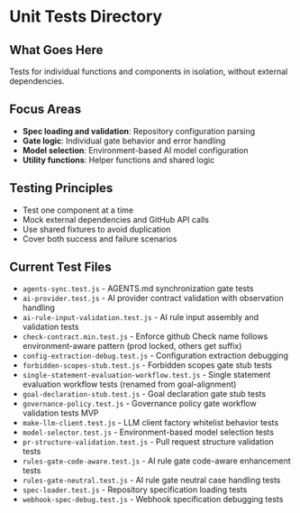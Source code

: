 # Unit Tests Directory

## What Goes Here
Tests for individual functions and components in isolation, without external dependencies.

## Focus Areas
- **Spec loading and validation**: Repository configuration parsing
- **Gate logic**: Individual gate behavior and error handling  
- **Model selection**: Environment-based AI model configuration
- **Utility functions**: Helper functions and shared logic

## Testing Principles
- Test one component at a time
- Mock external dependencies and GitHub API calls
- Use shared fixtures to avoid duplication
- Cover both success and failure scenarios

## Current Test Files
- `agents-sync.test.js` - AGENTS.md synchronization gate tests
- `ai-provider.test.js` - AI provider contract validation with observation handling
- `ai-rule-input-validation.test.js` - AI rule input assembly and validation tests
- `check-contract.min.test.js` - Enforce github Check name follows environment-aware pattern (prod locked, others get suffix)
- `config-extraction-debug.test.js` - Configuration extraction debugging
- `forbidden-scopes-stub.test.js` - Forbidden scopes gate stub tests
- `single-statement-evaluation-workflow.test.js` - Single statement evaluation workflow tests (renamed from goal-alignment)
- `goal-declaration-stub.test.js` - Goal declaration gate stub tests
- `governance-policy.test.js` - Governance policy gate workflow validation tests MVP
- `make-llm-client.test.js` - LLM client factory whitelist behavior tests
- `model-selector.test.js` - Environment-based model selection tests
- `pr-structure-validation.test.js` - Pull request structure validation tests
- `rules-gate-code-aware.test.js` - AI rule gate code-aware enhancement tests
- `rules-gate-neutral.test.js` - AI rule gate neutral case handling tests
- `spec-loader.test.js` - Repository specification loading tests
- `webhook-spec-debug.test.js` - Webhook specification debugging tests